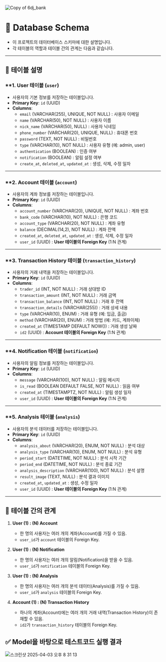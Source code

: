 ![Copy of 6dj_bank](https://github.com/user-attachments/assets/a4ed9409-4bd0-456e-9dba-1bb3d844bd63)

# 📌 Database Schema

* 이 프로젝트의 데이터베이스 스키마에 대한 설명입니다.
* 각 테이블의 역할과 테이블 간의 관계는 다음과 같습니다.

---

## 📂 테이블 설명

### **1. User 테이블 (`user`)
- 사용자의 기본 정보를 저장하는 테이블입니다.
- **Primary Key**: `id` (UUID)
- **Columns**:
  - `email` (VARCHAR(255), UNIQUE, NOT NULL) : 사용자 이메일
  - `name` (VARCHAR(50), NOT NULL) : 사용자 이름
  - `nick_name` (VARCHAR(50), NULL) : 사용자 닉네임
  - `phone_number` (VARCHAR(20), UNIQUE, NULL) : 휴대폰 번호
  - `password` (TEXT, NOT NULL) : 비밀번호
  - `type` (VARCHAR(10), NOT NULL) : 사용자 유형 (예: admin, user)
  - `authentication` (BOOLEAN) : 인증 여부
  - `notification` (BOOLEAN) : 알림 설정 여부
  - `create_at`, `deleted_at`, `updated_at` : 생성, 삭제, 수정 일자

---

### **2. Account 테이블 (`account`)
- 사용자의 계좌 정보를 저장하는 테이블입니다.
- **Primary Key**: `id` (UUID)
- **Columns**:
  - `account_number` (VARCHAR(20), UNIQUE, NOT NULL) : 계좌 번호
  - `bank_code` (VARCHAR(10), NOT NULL) : 은행 코드
  - `account_type` (VARCHAR(20), NOT NULL) : 계좌 유형
  - `balance` (DECIMAL(14,2), NOT NULL) : 계좌 잔액
  - `created_at`, `deleted_at`, `updated_at` : 생성, 삭제, 수정 일자
  - `user_id` (UUID) : **User 테이블의 Foreign Key** (1:N 관계)

---

### **3. Transaction History 테이블 (`transaction_history`)
- 사용자의 거래 내역을 저장하는 테이블입니다.
- **Primary Key**: `id` (UUID)
- **Columns**:
  - `trader_id` (INT, NOT NULL) : 거래 상대방 ID
  - `transaction_amount` (INT, NOT NULL) : 거래 금액
  - `transaction_balance` (INT, NOT NULL) : 거래 후 잔액
  - `transaction_details` (VARCHAR(255)) : 거래 상세 내용
  - `type` (VARCHAR(10), ENUM) : 거래 유형 (예: 입금, 출금)
  - `method` (VARCHAR(20), ENUM) : 거래 방법 (예: 카드, 계좌이체)
  - `created_at` (TIMESTAMP DEFAULT NOW()) : 거래 생성 날짜
  - `id2` (UUID) : **Account 테이블의 Foreign Key** (1:N 관계)

---

### **4. Notification 테이블 (`notification`)
- 사용자의 알림 정보를 저장하는 테이블입니다.
- **Primary Key**: `id` (UUID)
- **Columns**:
  - `message` (VARCHAR(100), NOT NULL) : 알림 메시지
  - `is_read` (BOOLEAN DEFAULT FALSE, NOT NULL) : 읽음 여부
  - `created_at` (TIMESTAMPTZ, NOT NULL) : 알림 생성 일자
  - `user_id` (UUID) : **User 테이블의 Foreign Key** (1:N 관계)

---

### **5. Analysis 테이블 (`analysis`)
- 사용자의 분석 데이터를 저장하는 테이블입니다.
- **Primary Key**: `id` (UUID)
- **Columns**:
  - `analysis_about` (VARCHAR(20), ENUM, NOT NULL) : 분석 대상
  - `analysis_type` (VARCHAR(10), ENUM, NOT NULL) : 분석 유형
  - `period_start` (DATETIME, NOT NULL) : 분석 시작 기간
  - `period_end` (DATETIME, NOT NULL) : 분석 종료 기간
  - `analysis_description` (VARCHAR(100), NOT NULL) : 분석 설명
  - `result_image` (TEXT, NULL) : 분석 결과 이미지
  - `created_at`, `updated_at` : 생성, 수정 일자
  - `user_id` (UUID) : **User 테이블의 Foreign Key** (1:N 관계)

---

## 🔗 테이블 간의 관계

1. **User (1) : (N) Account**  
   - 한 명의 사용자는 여러 개의 계좌(Account)를 가질 수 있음.  
   - `user_id`가 `account` 테이블의 Foreign Key.  

2. **User (1) : (N) Notification**  
   - 한 명의 사용자는 여러 개의 알림(Notification)을 받을 수 있음.  
   - `user_id`가 `notification` 테이블의 Foreign Key.  

3. **User (1) : (N) Analysis**  
   - 한 명의 사용자는 여러 개의 분석 데이터(Analysis)를 가질 수 있음.  
   - `user_id`가 `analysis` 테이블의 Foreign Key.  

4. **Account (1) : (N) Transaction History**  
   - 하나의 계좌(Account)에는 여러 개의 거래 내역(Transaction History)이 존재할 수 있음.  
   - `id2`가 `transaction_history` 테이블의 Foreign Key.  

## ✅ Model을 바탕으로 테스트코드 실행 결과
![스크린샷 2025-04-03 오후 8 31 13](https://github.com/user-attachments/assets/24e261b1-d1e9-4fd3-9925-eb0e04435ac8)
